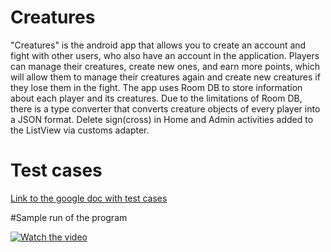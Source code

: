 # Creatures
"Creatures" is the android app that allows you to create an account and fight with other users, who also have an account in the application. Players can manage their creatures, create new ones, and earn more points, which will allow them to manage their creatures again and create new creatures if they lose them in the fight. The app uses Room DB to store information about each player and its creatures. Due to the limitations of Room DB, there is a type converter that converts creature objects of every player into a JSON format. Delete sign(cross) in Home and Admin activities added to the ListView via customs adapter.

# Test cases

<a href="https://docs.google.com/document/d/1L2OcCAYNrijN1h8hJ2qKSDfkdRiHjrCt8w2-AfjPVww/edit?usp=sharing">Link to the google doc with test cases</a>

#Sample run of the program 

[![Watch the video](https://img.youtube.com/vi/VmtzWwNi0J8/maxresdefault.jpg)](https://youtu.be/VmtzWwNi0J8)

